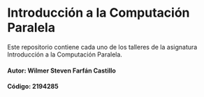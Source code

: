 # Introducción a la Computación Paralela
Este repositorio contiene cada uno de los talleres de la asignatura Introducción a la Computación Paralela.
#### Autor: Wilmer Steven Farfán Castillo 
#### Código: 2194285
